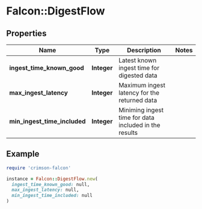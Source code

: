 # Falcon::DigestFlow

## Properties

| Name | Type | Description | Notes |
| ---- | ---- | ----------- | ----- |
| **ingest_time_known_good** | **Integer** | Latest known ingest time for digested data |  |
| **max_ingest_latency** | **Integer** | Maximum ingest latency for the returned data |  |
| **min_ingest_time_included** | **Integer** | Miniming ingest time for data included in the results |  |

## Example

```ruby
require 'crimson-falcon'

instance = Falcon::DigestFlow.new(
  ingest_time_known_good: null,
  max_ingest_latency: null,
  min_ingest_time_included: null
)
```


